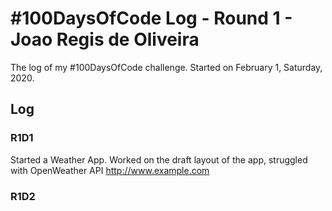 # #100DaysOfCode Log - Round 1 - Joao Regis de Oliveira

The log of my #100DaysOfCode challenge. Started on February 1, Saturday, 2020.

## Log

### R1D1 
Started a Weather App. Worked on the draft layout of the app, struggled with OpenWeather API http://www.example.com

### R1D2
